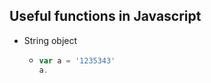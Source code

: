 ## Useful functions in Javascript

* String object
  - ```javascript
    var a = '1235343'
    a.
    ```
